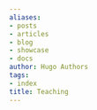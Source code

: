 ```yaml
---
aliases:
- posts
- articles
- blog
- showcase
- docs
author: Hugo Authors
tags:
- index
title: Teaching
---
```

